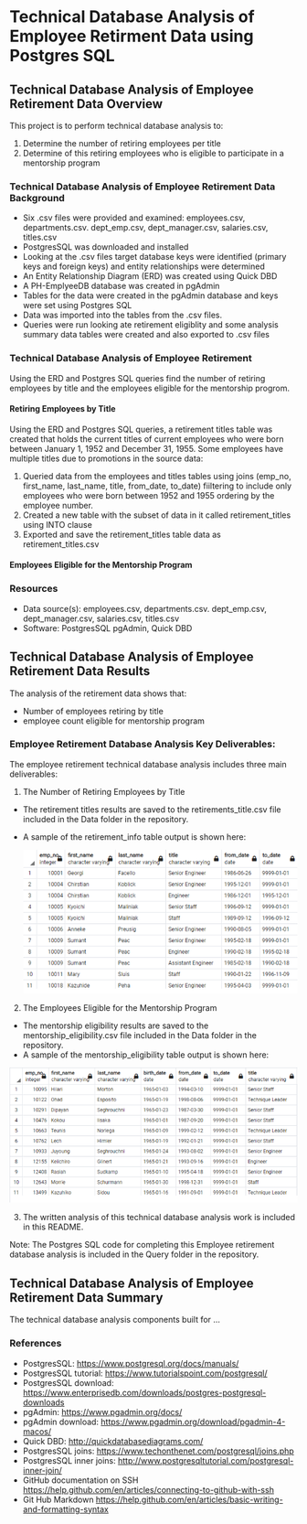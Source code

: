 # Technical Database Analysis of Employee Retirment Data using Postgres SQL

## Technical Database Analysis of Employee Retirement Data Overview
This project is to perform technical database analysis to:
1. Determine the number of retiring employees per title
2. Determine of this retiring employees who is eligible to participate in a mentorship program

### Technical Database Analysis of Employee Retirement Data Background
* Six .csv files were provided and examined: employees.csv, departments.csv. dept_emp.csv, dept_manager.csv, salaries.csv, titles.csv
* PostgresSQL was downloaded and installed
* Looking at the .csv files target database keys were identified (primary keys and foreign keys) and entity relationships were determined
* An Entity Relationship Diagram (ERD) was created using Quick DBD
* A PH-EmplyeeDB database was created in pgAdmin
* Tables for the data were created in the pgAdmin database and keys were set using Postgres SQL
* Data was imported into the tables from the .csv files.
* Queries were run looking ate retirement eligiblity and some analysis summary data tables were created and also exported to .csv files

### Technical Database Analysis of Employee Retirement
Using the ERD and Postgres SQL queries find the number of retiring employees by title and the employees eligible for the mentorship progrom.

#### Retiring Employees by Title
Using the ERD and Postgres SQL queries, a retirement titles table was created that holds the current titles of current employees who were born between January 1, 1952 and December 31, 1955. Some employees have multiple titles due to promotions in the source data:
1. Queried data from the employees and titles tables using joins (emp_no, first_name, last_name, title, from_date, to_date) fiiltering to include only employees who were born between 1952 and 1955 ordering by the employee number.
2. Created a new table with the subset of data in it called retirement_titles using INTO clause
3. Exported and save the retirement_titles table data as retirement_titles.csv 

#### Employees Eligible for the Mentorship Program

### Resources
- Data source(s): employees.csv, departments.csv. dept_emp.csv, dept_manager.csv, salaries.csv, titles.csv
- Software: PostgresSQL pgAdmin, Quick DBD

## Technical Database Analysis of Employee Retirement Data Results

The analysis of the retirement data shows that:
* Number of employees retiring by title
* employee count eligible for mentorship program



### Employee Retirement Database Analysis Key Deliverables:


The employee retirement technical database analysis  includes three main deliverables:

1. The Number of Retiring Employees by Title
* The retirement titles results are saved to the retirements_title.csv file included in the Data folder in the repository. 
* A sample of the retirement_info table output is shown here:

  ![retirement_titles table data image](/Data/retirement_titles.png)
  
2. The Employees Eligible for the Mentorship Program
* The mentorship eligibility results are saved to the mentorship_eligibility.csv file included in the Data folder in the repository. 
* A sample of the mentorship_eligibility table output is shown here:

![mentorship_eligibility table data image](/Data/mentorship_eligibility.png)

3. The written analysis of this technical database analysis work is included in this README.

Note: The Postgres SQL code for completing this Employee retirement database analysis is included in the Query folder in the repository.

## Technical Database Analysis of Employee Retirement Data Summary
The technical database analysis components built for ...

### References
* PostgresSQL: https://www.postgresql.org/docs/manuals/
* PostgresSQL tutorial: https://www.tutorialspoint.com/postgresql/
* PostgresSQL download: https://www.enterprisedb.com/downloads/postgres-postgresql-downloads
* pgAdmin: https://www.pgadmin.org/docs/
* pgAdmin download: https://www.pgadmin.org/download/pgadmin-4-macos/
* Quick DBD: http://quickdatabasediagrams.com/
* PostgresSQL joins: https://www.techonthenet.com/postgresql/joins.php
* PostgresSQL inner joins: http://www.postgresqltutorial.com/postgresql-inner-join/
* GitHub documentation on SSH https://help.github.com/en/articles/connecting-to-github-with-ssh
* Git Hub Markdown https://help.github.com/en/articles/basic-writing-and-formatting-syntax

